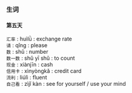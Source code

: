 ### 生词

#### 第五天

`汇率` : huìlǜ : exchange rate  
`请` : qǐng : please  
`数` : shǔ : number  
`数一数` : shǔ yī shǔ : to count  
`现金` : xiànjīn : cash  
`信用卡` : xìnyòngkǎ : credit card   
`流利` : liúlì : fluent  
`自己看` : zìjǐ kàn : see for yourself / use your mind  
